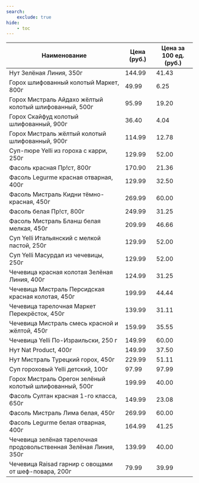 ```yaml
---
search:
    exclude: true
hide:
    - toc
---
```


| Наименование | Цена (руб.) | Цена за 100 ед. (руб.) |
| -- | -- | -- |
| Нут Зелёная Линия, 350г | 144.99 | 41.43 |
| Горох шлифованный колотый Маркет, 800г | 49.99 | 6.25 |
| Горох Мистраль Айдахо жёлтый колотый шлифованный, 500г | 95.99 | 19.20 |
| Горох Скайфуд колотый шлифованный, 900г | 36.40 | 4.04 |
| Горох Мистраль жёлтый колотый шлифованный, 900г | 114.99 | 12.78 |
| Суп-пюре Yelli из гороха с карри, 250г | 129.99 | 52.00 |
| Фасоль красная Пр!ст, 800г | 170.90 | 21.36 |
| Фасоль Legurme красная отварная, 400г | 129.99 | 32.50 |
| Фасоль Мистраль Кидни тёмно-красная, 450г | 269.99 | 60.00 |
| Фасоль белая Пр!ст, 800г | 249.99 | 31.25 |
| Фасоль Мистраль Бланш белая мелкая, 450г | 209.99 | 46.66 |
| Суп Yelli Итальянский с мелкой пастой, 250г | 129.99 | 52.00 |
| Суп Yelli Масурдал из чечевицы, 250г | 129.99 | 52.00 |
| Чечевица красная колотая Зелёная Линия, 400г | 124.99 | 31.25 |
| Чечевица Мистраль Персидская красная колотая, 450г | 199.99 | 44.44 |
| Чечевица тарелочная Маркет Перекрёсток, 450г | 139.99 | 31.11 |
| Чечевица Мистраль смесь красной и жёлтой, 450г | 159.99 | 35.55 |
| Чечевица Yelli По-Израильски, 250 г | 149.99 | 60.00 |
| Нут Nat Product, 400г | 149.99 | 37.50 |
| Нут Мистраль Турецкий горох, 450г | 229.99 | 51.11 |
| Суп гороховый Yelli детский, 100г | 97.99 | 97.99 |
| Горох Мистраль Орегон зелёный колотый шлифованный, 500г | 199.99 | 40.00 |
| Фасоль Султан красная 1-го класса, 650г | 149.99 | 23.08 |
| Фасоль Мистраль Лима белая, 450г | 269.99 | 60.00 |
| Фасоль Legurme белая отварная, 400г | 164.99 | 41.25 |
| Чечевица зелёная тарелочная продовольственная Зелёная Линия, 350г | 139.99 | 40.00 |
| Чечевица Raisad гарнир с овощами от шеф-повара, 200г | 79.99 | 39.99 |
